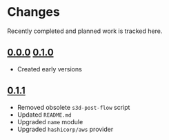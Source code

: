 # Changes
Recently completed and planned work is tracked here.

## [0.0.0](.) [0.1.0](.)
- Created early versions

## [0.1.1](.)
- Removed obsolete `s3d-post-flow` script
- Updated `README.md`
- Upgraded `name` module
- Upgraded `hashicorp/aws` provider
